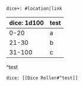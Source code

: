 `dice+: #location|link`

| dice: 1d100 | test |
| ----------- | ---- |
| 0-20        | a    |
| 21-30       | b    |
| 31-100      | c     |
^test

`dice: [[Dice Roller#^test]]`